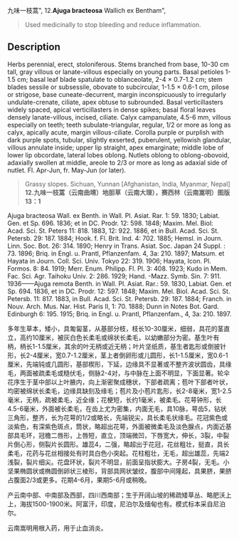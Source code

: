 九味一枝蒿",
12.**Ajuga bracteosa** Wallich ex Bentham",

> Used medicinally to stop bleeding and reduce inflammation.

## Description
Herbs perennial, erect, stoloniferous. Stems branched from base, 10-30 cm tall, gray villous or lanate-villous especially on young parts. Basal petioles 1-1.5 cm; basal leaf blade spatulate to oblanceolate, 2-4 × 0.7-1.2 cm; stem blades sessile or subsessile, obovate to subcircular, 1-1.5 × 0.6-1 cm, pilose or strigose, base cuneate-decurrent, margin inconspicuously to irregularly undulate-crenate, ciliate, apex obtuse to subrounded. Basal verticillasters widely spaced, apical verticillasters in dense spikes; basal floral leaves densely lanate-villous, incised, ciliate. Calyx campanulate, 4.5-6 mm, villous especially on teeth; teeth subulate-triangular, regular, 1/2 or more as long as calyx, apically acute, margin villous-ciliate. Corolla purple or purplish with dark purple spots, tubular, slightly exserted, puberulent, yellowish glandular, villous annulate inside; upper lip straight, apex emarginate; middle lobe of lower lip obcordate, lateral lobes oblong. Nutlets oblong to oblong-obovoid, adaxially swollen at middle, areole to 2/3 or more as long as adaxial side of nutlet. Fl. Apr-Jun, fr. May-Jun (or later).

> Grassy slopes. Sichuan, Yunnan [Afghanistan, India, Myanmar, Nepal]
**12.九味一枝蒿（云南曲靖）地胆草（云南大理），赛西林（云南嵩明）图版13：1**

Ajuga bracteosa Wall. ex Benth. in Wall. Pl. Asiat. Rar. 1: 59. 1830; Labiat. Gen. et Sp. 696. 1836; et in DC. Prodr. 12: 598. 1848; Maxim. Mel. Biol: Acad. Sci. St. Peters 11: 818. 1883, 12: 922. 1886, et in Bull. Acad. Sci. St. Petersb. 29: 187. 1884; Hook. f. Fl. Brit. Ind. 4: 702. 1885; Hemsl. in Journ. Linn. Soc. Bot. 26: 314. 1890; Henry in Trans. Asiat. Soc. Japan 24 Suppl. : 73. 1896; Briq. in Engl. u. Prantl, Pflanzenfam. 4, 3a: 210. 1897; Matsum. et Hayata in Journ. Coll. Sci. Univ. Tokyo 22: 319. 1906; Hayata, Icon. Pl. Formos. 8: 84. 1919; Merr. Enum. Philipp. Fl. Pl. 3: 408. 1923; Kudo in Mem. Fac. Sci. Agr. Taihoku Univ. 2: 286. 1929; Hand. -Mazz. Symb. Sin. 7: 911. 1936——Ajuga remota Benth. in Wall. Pl. Asiat. Rar.: 59. 1830, Labiat. Gen. et Sp. 694. 1836, et in DC. Prodr. 12: 597. 1848; Maxim. Mel. BioI. Acad. Sci. St. Petersb. 11: 817. 1883, in Bull. Acad. Sci. St. Petersb. 29: 187. 1884; Franch. in Nouv. Arch. Mus. Nar. Hist. Paris II, 1: 70. 1888; Dunn in Notes Bot. Gard. Edinburgh 6: 195. 1915; Briq. in Engl. u. Prantl, Pflanzenfam., 4, 3a: 210. 1897.

多年生草本，矮小，具匍匐茎，从基部分枝，枝长10-30厘米，细弱，具花的茎直立，高约10厘米，被灰白色长柔毛或绵状长柔毛，以幼嫩部分为密。基生叶有柄，柄长1-1.5厘米，其余的叶无柄或近无柄；叶片坚纸质，基生者匙形或倒披针形，长2-4厘米，宽0.7-1.2厘米，茎上者倒卵形或儿圆形，长1-1.5厘米，宽0.6-1厘米，先端钝或几圆形，基部楔形，下延，边缘具不显著或不整齐波状圆齿，具缘毛，两面被疏柔毛或糙伏毛，侧脉2-4对，与中脉在上面不明显，下面显著。轮伞花序生于茎中部以上叶腋内，向上渐密聚成穗状，下部者疏离；苞叶下部者叶状，均密被绵状长柔毛，边缘具缺刻及缘毛；苞片及小苞片匙形，长2-8毫米，宽1-2.5毫米，无柄，疏被柔毛，近全缘；花梗短，长约1毫米，被柔毛。花萼钟形，长4.5-6毫米，外面被长柔毛，在齿上尤为密集，内面无毛，具10脉，萼齿5，钻状三角形，整齐，长为花萼的1/2或略长，先端锐尖，具长柔毛状缘毛。花冠紫色或淡紫色，有深紫色斑点，筒状，略超出花萼，外面被微柔毛及淡色腺点，内面近基部具毛环，冠檐二唇形，上唇短，直立，顶端微凹，下唇宽大，伸长，3裂，中裂片倒心形，侧裂片长圆形。雄蕊4，二强，略超出于花冠，花丝粗壮，挺直，具长柔毛，花药与花丝相接处有时具白色小突起。花柱粗壮，无毛，超出雄蕊，先端2浅裂，裂片细尖。花盘环状，裂片不明显，前面呈指状膨大。子房4裂，无毛。小坚果椭圆状或椭圆倒卵状三棱形，背部具网状皱纹，腹部中间隆起，具果脐，果脐占腹面2/3或更多。花期4-6月，果期5-6月或稍晚。

产云南中部、中南部及西部，四川西南部；生于开阔山坡的稀疏矮草丛、略肥沃上上，海拔1500-1900米。阿富汗，印度，尼泊尔及缅甸也有。模式标本采自尼泊尔。

云南嵩明用根入药，用于止血消炎。
